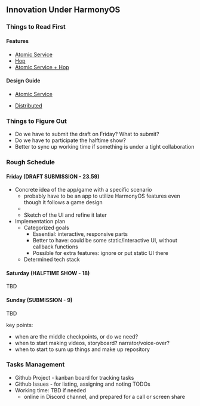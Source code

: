 ## Innovation Under HarmonyOS

### Things to Read First

#### Features

- [Atomic Service](https://developer.harmonyos.com/en/docs/documentation/doc-guides/atomic-service-features-0000001094677398)
- [Hop](https://developer.harmonyos.com/en/docs/documentation/doc-guides/hop-overview-0000001092995092)
- [Atomic Service + Hop](https://developer.harmonyos.com/en/docs/documentation/doc-guides/atomic-service-transition-0000001095953006)

#### Design Guide

- [Atomic Service](https://developer.harmonyos.com/en/docs/design/des-guides/service-overview-0000001139795693)

- [Distributed](https://developer.harmonyos.com/en/docs/design/des-guides/principles-0000001054445996)



### Things to Figure Out

- Do we have to submit the draft on Friday? What to submit?
- Do we have to participate the halftime show?
- Better to sync up working time if something is under a tight collaboration



### Rough Schedule

#### Friday (DRAFT SUBMISSION - 23.59)

- Concrete idea of the app/game with a specific scenario
  - probably have to be an app to utilize HarmonyOS features even though it follows a game design
  - 
  - Sketch of the UI and refine it later
- Implementation plan
  - Categorized goals
    - Essential: interactive, responsive parts
    - Better to have: could be some static/interactive UI, without callback functions
    - Possible for extra features: ignore or put static UI there
  - Determined tech stack

#### Saturday (HALFTIME SHOW - 18)

TBD

#### Sunday (SUBMISSION - 9)

TBD



key points:

- when are the middle checkpoints, or do we need?
- when to start making videos, storyboard? narrator/voice-over?
- when to start to sum up things and make up repository



### Tasks Management

- Github Project - kanban board for tracking tasks
- Github Issues - for listing, assigning and noting TODOs
- Working time: TBD if needed
  - online in Discord channel, and prepared for a call or screen share